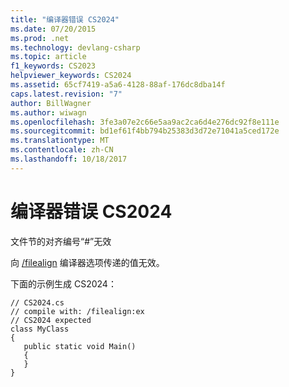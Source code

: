 ```yaml
---
title: "编译器错误 CS2024"
ms.date: 07/20/2015
ms.prod: .net
ms.technology: devlang-csharp
ms.topic: article
f1_keywords: CS2023
helpviewer_keywords: CS2024
ms.assetid: 65cf7419-a5a6-4128-88af-176dc8dba14f
caps.latest.revision: "7"
author: BillWagner
ms.author: wiwagn
ms.openlocfilehash: 3fe3a07e2c66e5aa9ac2ca6d4e276dc92f8e111e
ms.sourcegitcommit: bd1ef61f4bb794b25383d3d72e71041a5ced172e
ms.translationtype: MT
ms.contentlocale: zh-CN
ms.lasthandoff: 10/18/2017
---
```

# <a name="compiler-error-cs2024"></a>编译器错误 CS2024
文件节的对齐编号“#”无效  
  
 向 [/filealign](../../csharp/language-reference/compiler-options/filealign-compiler-option.md) 编译器选项传递的值无效。  
  
 下面的示例生成 CS2024：  
  
```  
// CS2024.cs  
// compile with: /filealign:ex  
// CS2024 expected  
class MyClass  
{  
   public static void Main()  
   {  
   }  
}  
```
